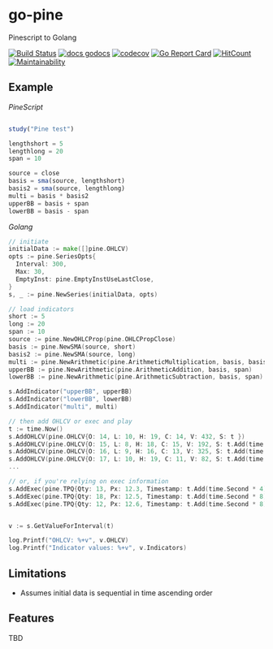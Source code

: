 # go-pine
Pinescript to Golang

[![Build Status](https://travis-ci.org/tsuz/go-pine.svg?branch=master)](https://travis-ci.org/tsuz/go-pine) 
[![docs godocs](https://img.shields.io/badge/docs-godoc-brightgreen.svg?style=flat)](https://godoc.org/github.com/tsuz/go-pine)
[![codecov](https://codecov.io/gh/tsuz/go-pine/branch/master/graph/badge.svg)](https://codecov.io/gh/tsuz/go-pine)
[![Go Report Card](https://goreportcard.com/badge/tsuz/go-pine)](https://goreportcard.com/report/tsuz/go-pine) 
[![HitCount](http://hits.dwyl.io/tsuz/go-pine.svg)](http://hits.dwyl.io/tsuz/go-pine)
[![Maintainability](https://api.codeclimate.com/v1/badges/ba4f05de8cb12c615695/maintainability)](https://codeclimate.com/github/tsuz/go-pine/maintainability)


## Example

*PineScript*
```js

study("Pine test")

lengthshort = 5
lengthlong = 20
span = 10

source = close
basis = sma(source, lengthshort)
basis2 = sma(source, lengthlong)
multi = basis * basis2
upperBB = basis + span
lowerBB = basis - span

```

*Golang*
```go
// initiate
initialData := make([]pine.OHLCV)
opts := pine.SeriesOpts{
  Interval: 300,
  Max: 30,
  EmptyInst: pine.EmptyInstUseLastClose,
}
s, _ := pine.NewSeries(initialData, opts)

// load indicators
short := 5
long := 20
span := 10
source := pine.NewOHLCProp(pine.OHLCPropClose)
basis := pine.NewSMA(source, short)
basis2 := pine.NewSMA(source, long)
multi := pine.NewArithmetic(pine.ArithmeticMultiplication, basis, basis2)
upperBB := pine.NewArithmetic(pine.ArithmeticAddition, basis, span)
lowerBB := pine.NewArithmetic(pine.ArithmeticSubtraction, basis, span)

s.AddIndicator("upperBB", upperBB)
s.AddIndicator("lowerBB", lowerBB)
s.AddIndicator("multi", multi)

// then add OHLCV or exec and play
t := time.Now()
s.AddOHLCV(pine.OHLCV{O: 14, L: 10, H: 19, C: 14, V: 432, S: t })
s.AddOHLCV(pine.OHLCV{O: 15, L: 8, H: 18, C: 15, V: 192, S: t.Add(time.Minute * 5) })
s.AddOHLCV(pine.OHLCV{O: 16, L: 9, H: 16, C: 13, V: 325, S: t.Add(time.Minute * 10) })
s.AddOHLCV(pine.OHLCV{O: 17, L: 10, H: 19, C: 11, V: 82, S: t.Add(time.Minute * 15) })
...

// or, if you're relying on exec information
s.AddExec(pine.TPQ{Qty: 13, Px: 12.3, Timestamp: t.Add(time.Second * 4) })
s.AddExec(pine.TPQ{Qty: 18, Px: 12.5, Timestamp: t.Add(time.Second * 8) })
s.AddExec(pine.TPQ{Qty: 12, Px: 12.6, Timestamp: t.Add(time.Second * 8) })


v := s.GetValueForInterval(t)

log.Printf("OHLCV: %+v", v.OHLCV)
log.Printf("Indicator values: %+v", v.Indicators)

```


## Limitations

- Assumes initial data is sequential in time ascending order


## Features
TBD


